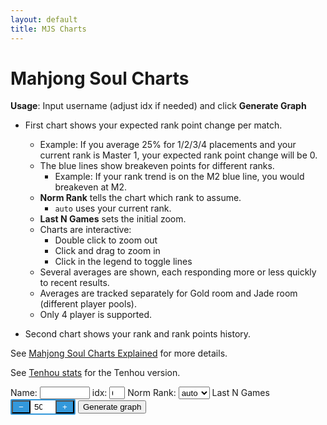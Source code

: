 ```yaml
---
layout: default
title: MJS Charts
---
```


<style>
    /* * {
        outline: solid 1px red;
    } */
    .chart-container {
        margin-bottom: 4rem;
    }
    .ESChart,
    .RankPointChart {
        padding: 10px;
    }
    .custom-tooltip {
        background: rgba(0, 0, 0, 0.8);
        color: white;
        padding: 2px 6px;
        border-radius: 3px;
        font-size: 0.8em;
        white-space: nowrap;
        pointer-events: none;
    }
    .number-stepper {
        display: inline-flex;
        align-items: center;
        border: 2px solid hsla(204, 70%, 53%, 1.00);;
        border-radius: 2px;
    }
    .number-stepper button {
        background-color: hsla(204, 70%, 53%, 1.00);
        color: white;
        width: 30px;
        height: auto;
    }
    .number-stepper input[type="number"]::-webkit-outer-spin-button,
    .number-stepper input[type="number"]::-webkit-inner-spin-button {
        -webkit-apperance: none;
        margin:0;
    }
    .number-stepper input[type="number"] {
        -moz-appearance: textfield;
        appearance: textfield;
        padding: 2px 6px;
        width: 40px;
        text-align: center;
        border: none;
        outline: none;
    }
</style>

# Mahjong Soul Charts

**Usage**: Input username (adjust idx if needed) and click **Generate Graph**

-   First chart shows your expected rank point change per match.

    -   Example: If you average 25% for 1/2/3/4 placements and your current rank is Master 1, your expected rank point change will be 0.
    -   The blue lines show breakeven points for different ranks.
        -   Example: If your rank trend is on the M2 blue line, you would breakeven at M2.
    -   **Norm Rank** tells the chart which rank to assume.
        -   `auto` uses your current rank.
    -   **Last N Games** sets the initial zoom.
    -   Charts are interactive:
        -   Double click to zoom out
        -   Click and drag to zoom in
        -   Click in the legend to toggle lines
    -   Several averages are shown, each responding more or less quickly to recent results.
    -   Averages are tracked separately for Gold room and Jade room (different player pools).
    -   Only 4 player is supported.

-   Second chart shows your rank and rank points history.

See [Mahjong Soul Charts Explained](/blog/2025/08/30/mjs_charts_explained) for more details.

See [Tenhou stats](tenhou_stats) for the Tenhou version.

<div class="chart-container">
    <div class="controls">
        <label class="small">Name:</label>
        <input class="pname" type="text" value="" style="width: 80px; height: 20px" />
        <label class="small">idx:</label>
        <input class="pidx" type="number" value="0" min="0" style="width: 25px; height: 20px" />
        <label class="small">Norm Rank:</label>
        <select class="norm-rank" value="auto" style="width: 50px; height: 20px">
            <option value="auto">auto</option>
            <option value="M1">M1</option>
            <option value="M2">M2</option>
            <option value="M3">M3</option>
            <option value="S1">S1</option>
            <option value="S2">S2</option>
            <option value="S3">S3</option>
        </select>
        <label class="small">Last N Games</label>
        <div class="number-stepper">
            <button class="step-btn step-down" type="button">&minus;</button>
            <input class="lastn" type="number" value="500" step="100" min="0"/>
            <button class="step-btn step-up" type="button">&plus;</button>
        </div>
        <button class="generate btn">Generate graph</button>
    </div>
    <div class="ESChart" style="width: 1000px; height: 420px"></div>
    <div class="RankPointChart" style="width: 1000px; height: 420px"></div>
</div>

<script src="https://cdn.plot.ly/plotly-3.1.0.min.js" charset="utf-8"></script>
<script type="module" src="./amae_code.js"></script>
